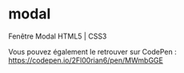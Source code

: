 # modal
Fenêtre Modal HTML5 | CSS3


Vous pouvez également le retrouver sur CodePen : https://codepen.io/2Fl00rian6/pen/MWmbGGE
